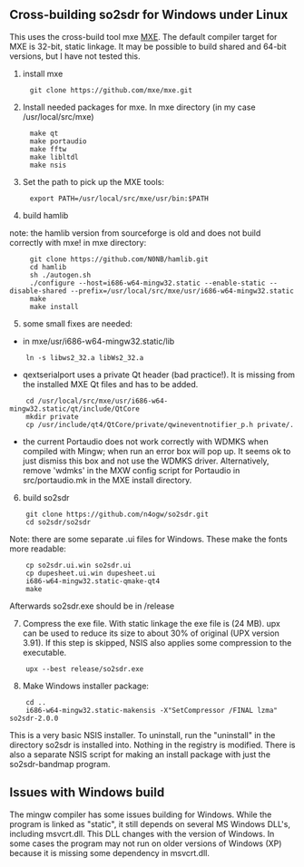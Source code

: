 ## Cross-building so2sdr for Windows under Linux

This uses the cross-build tool mxe  [MXE](http://mxe.cc). The default
compiler target for MXE is 32-bit, static linkage. It may be possible
to build shared and 64-bit versions, but I have not tested this.

1. install mxe

```
     git clone https://github.com/mxe/mxe.git
```
2. Install needed packages for mxe. In mxe directory (in my case /usr/local/src/mxe)

```
     make qt
     make portaudio
     make fftw
     make libltdl
     make nsis
```
3. Set the path to pick up the MXE tools:

```
     export PATH=/usr/local/src/mxe/usr/bin:$PATH
```
4. build hamlib

note: the hamlib version from sourceforge is old and does not build correctly with mxe!
in mxe directory:

```
     git clone https://github.com/N0NB/hamlib.git
     cd hamlib
     sh ./autogen.sh
     ./configure --host=i686-w64-mingw32.static --enable-static --disable-shared --prefix=/usr/local/src/mxe/usr/i686-w64-mingw32.static
     make
     make install
```	 

5. some small fixes are needed:

+ in mxe/usr/i686-w64-mingw32.static/lib
```
    ln -s libws2_32.a libWs2_32.a
```

+ qextserialport uses a private Qt header (bad practice!). It is missing
from the installed MXE Qt files and has to be added.
```
    cd /usr/local/src/mxe/usr/i686-w64-mingw32.static/qt/include/QtCore
    mkdir private
    cp /usr/include/qt4/QtCore/private/qwineventnotifier_p.h private/.
````

+ the current Portaudio does not work correctly with WDMKS when compiled
with Mingw; when run an error box will pop up. It seems ok to just dismiss
this box and not use the WDMKS driver. Alternatively, remove 'wdmks' in the
MXW config script for Portaudio in src/portaudio.mk in the MXE install
directory.


6. build so2sdr
```
    git clone https://github.com/n4ogw/so2sdr.git
    cd so2sdr/so2sdr
```

Note: there are some separate .ui files for Windows. These make
the fonts more readable:

```
    cp so2sdr.ui.win so2sdr.ui
    cp dupesheet.ui.win dupesheet.ui
    i686-w64-mingw32.static-qmake-qt4
    make
```

Afterwards so2sdr.exe should be in /release

7. Compress the exe file. With static linkage the exe file is (24 MB). upx can be used to reduce its size to about 30% of original (UPX version 3.91). If this step is skipped, NSIS also applies some compression to the executable.
```
    upx --best release/so2sdr.exe
```

8. Make Windows installer package:
```
    cd ..
    i686-w64-mingw32.static-makensis -X"SetCompressor /FINAL lzma" so2sdr-2.0.0
```
This is a very basic NSIS installer. To uninstall, run the "uninstall" in the directory so2sdr is installed into. Nothing in the registry is modified. There is also a separate NSIS script for making an install package with just the so2sdr-bandmap program.

## Issues with Windows build

The mingw compiler has some issues building for Windows. While the program is linked as "static", it still depends on several MS Windows DLL's, including msvcrt.dll. This DLL changes with the version of Windows. In some cases the program may not run on older versions of Windows (XP) because it is missing some dependency in msvcrt.dll.
